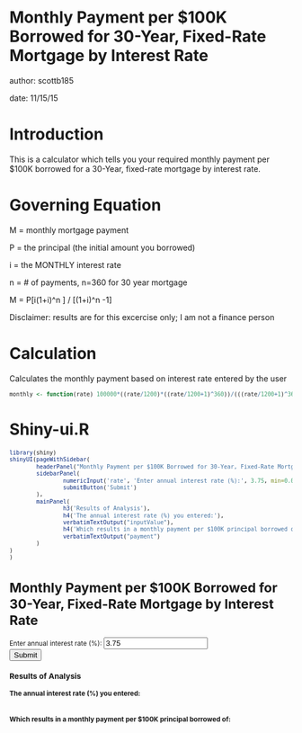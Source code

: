 Monthly Payment per $100K Borrowed for 30-Year, Fixed-Rate Mortgage by Interest Rate
======================================================== 
author: scottb185 

date: 11/15/15 
 

Introduction 
======================================================== 
 
This is a calculator which tells you your required monthly payment per $100K borrowed for a 30-Year, fixed-rate mortgage by interest rate.


Governing Equation 
======================================================== 
 
M = monthly mortgage payment

P = the principal (the initial amount you borrowed)

i = the MONTHLY interest rate

n = # of payments, n=360 for 30 year mortgage 

M = P[i(1+i)^n ] / [(1+i)^n -1]
 
Disclaimer: results are for this excercise only; I am not a finance person        



Calculation 
======================================================== 
 

Calculates the monthly payment based on interest rate entered by the user 
<small> 

```r
monthly <- function(rate) 100000*((rate/1200)*((rate/1200+1)^360))/(((rate/1200+1)^360)-1)
```
</small> 


Shiny-ui.R 
======================================================== 
<small> 

```r
library(shiny)
shinyUI(pageWithSidebar( 
        headerPanel("Monthly Payment per $100K Borrowed for 30-Year, Fixed-Rate Mortgage by Interest Rate"), 
        sidebarPanel( 
                numericInput('rate', 'Enter annual interest rate (%):', 3.75, min=0.01), 
                submitButton('Submit') 
        ), 
        mainPanel( 
                h3('Results of Analysis'), 
                h4('The annual interest rate (%) you entered:'),
                verbatimTextOutput("inputValue"),
                h4('Which results in a monthly payment per $100K principal borrowed of:'), 
                verbatimTextOutput("payment")
        ) 
)
)
```

<!--html_preserve--><div class="container-fluid">
<div class="row">
<div class="col-sm-12">
<h1>Monthly Payment per $100K Borrowed for 30-Year, Fixed-Rate Mortgage by Interest Rate</h1>
</div>
</div>
<div class="row">
<div class="col-sm-4">
<form class="well">
<div class="form-group shiny-input-container">
<label for="rate">Enter annual interest rate (%):</label>
<input id="rate" type="number" class="form-control" value="3.75" min="0.01"/>
</div>
<div>
<button type="submit" class="btn btn-primary">Submit</button>
</div>
</form>
</div>
<div class="col-sm-8">
<h3>Results of Analysis</h3>
<h4>The annual interest rate (%) you entered:</h4>
<pre id="inputValue" class="shiny-text-output"></pre>
<h4>Which results in a monthly payment per $100K principal borrowed of:</h4>
<pre id="payment" class="shiny-text-output"></pre>
</div>
</div>
</div><!--/html_preserve-->
</small> 
        

